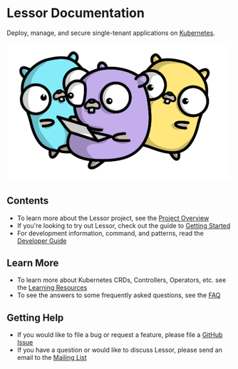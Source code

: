 # Lessor Documentation

Deploy, manage, and secure single-tenant applications on [Kubernetes](https://kubernetes.io/).

<p align="center">
  <img src="./images/gophers/share.png" width="500">
</p>

## Contents

- To learn more about the Lessor project, see the [Project Overview](../README.md)
- If you're looking to try out Lessor, check out the guide to [Getting Started](./getting-started.md)
- For development information, command, and patterns, read the [Developer Guide](./developer-guide.md)

## Learn More

- To learn more about Kubernetes CRDs, Controllers, Operators, etc. see the [Learning Resources](./resources.md)
- To see the answers to some frequently asked questions, see the [FAQ](./faq.md)

## Getting Help

- If you would like to file a bug or request a feature, please file a [GitHub Issue](https://github.com/lessor/lessor/issues/new)
- If you have a question or would like to discuss Lessor, please send an email to the [Mailing List](https://groups.google.com/forum/#!forum/lessor)
